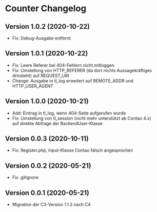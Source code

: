 # Counter Changelog

## Version 1.0.2 (2020-10-22)

* Fix: Debug-Ausgabe entfernt

## Version 1.0.1 (2020-10-22)

* Fix: Leere Referer bei 404-Fehlern nicht mitloggen
* Fix: Umstellung von HTTP_REFERER (da dort nichts Aussagekräftiges drinsteht) auf REQUEST_URI
* Change: Ausgabe in tl_log erweitert auf REMOTE_ADDR und HTTP_USER_AGENT

## Version 1.0.0 (2020-10-21)

* Add: Eintrag in tl_log, wenn 404-Seite aufgerufen wurde
* Fix: Umstellung von tl_session (nicht mehr unterstützt ab Contao 4.x) auf direkte Abfrage der BackendUser-Klasse

## Version 0.0.3 (2020-10-11)

* Fix: Register.php, Input-Klasse Contao falsch angesprochen

## Version 0.0.2 (2020-05-21)

* Fix .gitignore

## Version 0.0.1 (2020-05-21)

* Migration der C3-Version 1.1.3 nach C4
